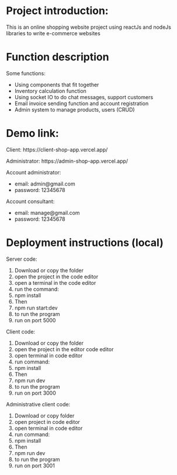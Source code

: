 <h1>Project introduction:</h1>
<p>This is an online shopping website project using reactJs and nodeJs libraries to write e-commerce websites</p>
<h1>Function description</h1>
<p>Some functions:</p>
<ul>
<li> Using components that fit together</il>
<li> Inventory calculation function</il>
<li> Using socket IO to do chat messages, support customers</il>
<li> Email invoice sending function and account registration</il>
<li> Admin system to manage products, users (CRUD)</il>
</ul>
<h1>Demo link: </h1>
<p>Client: https://client-shop-app.vercel.app/</p>
<p>Administrator: https://admin-shop-app.vercel.app/</p>
<p>Account administrator: </p>
<ul>
<li>email: admin@gmail.com </li>
<li>password: 12345678 </li>
</ul>
<p>Account consultant: </p>
<ul>
<li>email: manage@gmail.com </li>
<li>password: 12345678 </li>
</ul>
<h1>Deployment instructions (local)</h1>

<p>Server code: </p>
<ol>
<li>Download or copy the folder</li>
<li>open the project in the code editor </li>
<li>open a terminal in the code editor</li>
<li>run the command:</li>
<li>npm install</li>
<li>Then</li>
<li>npm run start:dev</li>
<li>to run the program</li>
<li>run on port 5000</li>
</ol>
<p>Client code: </p>
<ol>
<li>Download or copy the folder</li>
<li>open the project in the editor code editor </li>
<li>open terminal in code editor</li>
<li>run command:</li>
<li>npm install</li>
<li>Then</li>
<li>npm run dev</li>
<li>to run the program</li>
<li>run on port 3000</li>
</ol>
<p>Administrative client code:</p>
<ol>
<li>Download or copy folder</li>
<li>open project in code editor </li>
<li>open terminal in code editor</li>
<li>run command:</li>
<li>npm install</li>
<li>Then</li>
<li>npm run dev</li>
<li>to run the program</li>
<li>run on port 3001</li>
</ol>
